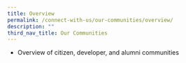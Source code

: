 ```yaml
---
title: Overview
permalink: /connect-with-us/our-communities/overview/
description: ""
third_nav_title: Our Communities
---
```

* Overview of citizen, developer, and alumni communities